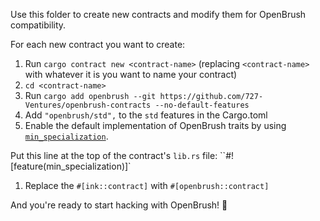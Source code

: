 Use this folder to create new contracts and modify them for OpenBrush compatibility.

For each new contract you want to create:

1. Run `cargo contract new <contract-name>` (replacing `<contract-name>` with whatever it is you want to name your contract)
1. `cd <contract-name>`
1. Run `cargo add openbrush --git https://github.com/727-Ventures/openbrush-contracts --no-default-features`
1. Add `"openbrush/std",` to the `std` features in the Cargo.toml
1. Enable the default implementation of OpenBrush traits by using [`min_specialization`](https://doc.rust-lang.org/beta/unstable-book/language-features/min-specialization.html).

Put this line at the top of the contract's `lib.rs` file: ``#![feature(min_specialization)]`

1. Replace the `#[ink::contract]` with `#[openbrush::contract]`

And you're ready to start hacking with OpenBrush! 🚀
